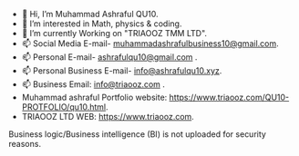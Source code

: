 - 👋 Hi, I’m Muhammad Ashraful QU10.
- 👀 I’m interested in Math, physics & coding.
- 🌱 I’m currently Working on "TRIAOOZ TMM LTD".
- 📫 Social Media E-mail- muhammadashrafulbusiness10@gmail.com.
- 📫 Personal E-mail- ashrafulqu10@gmail.com .
- 📫 Personal Business E-mail- info@ashrafulqu10.xyz.
- 📫 Business Email: info@triaooz.com .
- Muhammad ashraful Portfolio website: https://www.triaooz.com/QU10-PROTFOLIO/qu10.html.
- TRIAOOZ LTD WEB: https://www.triaooz.com.


Business logic/Business intelligence (BI) is not uploaded for security reasons.
<!---
ASHRAFUL-QU10/ASHRAFUL-QU10 is a ✨ special ✨ repository because its `README.md` (this file) appears on your GitHub profile.
You can click the Preview link to take a look at your changes.
--->
